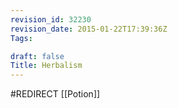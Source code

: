 ```yaml
---
revision_id: 32230
revision_date: 2015-01-22T17:39:36Z
Tags:

draft: false
Title: Herbalism
---
```

#REDIRECT [[Potion]]